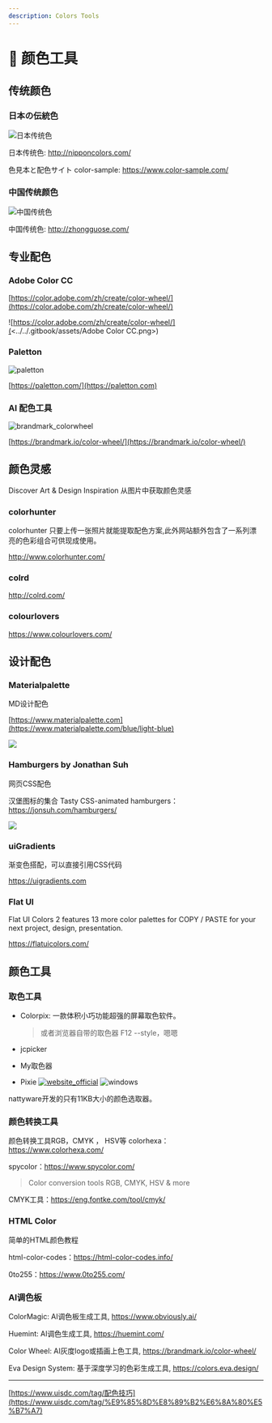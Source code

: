 ```yaml
---
description: Colors Tools
---
```


# 🌈 颜色工具

## 传统颜色

### 日本の伝統色

![日本传统色](../../.gitbook/assets/日本传统色.jpg)

日本传统色: http://nipponcolors.com/

色見本と配色サイト color-sample: https://www.color-sample.com/

### 中国传统颜色

![中国传统色](../../.gitbook/assets/中国传统色.jpg)

中国传统色: http://zhongguose.com/

## 专业配色

### Adobe Color CC

[https://color.adobe.com/zh/create/color-wheel/](https://color.adobe.com/zh/create/color-wheel/)

![https://color.adobe.com/zh/create/color-wheel/](<../../.gitbook/assets/Adobe Color CC.png>)

### Paletton

![paletton](../../.gitbook/assets/paletton.jpg)

[https://paletton.com/](https://paletton.com)

### AI 配色工具

![brandmark\_colorwheel](../../.gitbook/assets/brandmark_colorwheel.jpg)

[https://brandmark.io/color-wheel/](https://brandmark.io/color-wheel/)

## 颜色灵感

Discover Art & Design Inspiration 从图片中获取颜色灵感

### colorhunter

colorhunter 只要上传一张照片就能提取配色方案,此外网站额外包含了一系列漂亮的色彩组合可供现成使用。

http://www.colorhunter.com/

### colrd

http://colrd.com/

### colourlovers

https://www.colourlovers.com/

## 设计配色

### Materialpalette

MD设计配色

[https://www.materialpalette.com](https://www.materialpalette.com/blue/light-blue)

![](<../../.gitbook/assets/image (3).png>)

### Hamburgers by Jonathan Suh

网页CSS配色

汉堡图标的集合 Tasty CSS-animated hamburgers：https://jonsuh.com/hamburgers/

![](<../../.gitbook/assets/image (4).png>)

### uiGradients

渐变色搭配，可以直接引用CSS代码

https://uigradients.com

### Flat UI

Flat UI Colors 2 features 13 more color palettes for COPY / PASTE for your next project, design, presentation.

https://flatuicolors.com/

## 颜色工具

### 取色工具

* Colorpix: 一款体积小巧功能超强的屏幕取色软件。

  > 或者浏览器自带的取色器  F12 --style，嗯嗯
  
* jcpicker

* My取色器

*  Pixie [![website_official](https://gitbook07.oss-cn-hangzhou.aliyuncs.com/website_official.svg)](http://www.nattyware.com/pixie.php) ![windows](https://gitbook07.oss-cn-hangzhou.aliyuncs.com/windows.svg)

  nattyware开发的只有11KB大小的颜色选取器。

### 颜色转换工具

颜色转换工具RGB，CMYK ， HSV等 colorhexa：https://www.colorhexa.com/

spycolor：https://www.spycolor.com/

> Color conversion tools RGB, CMYK, HSV & more

CMYK工具：https://eng.fontke.com/tool/cmyk/

### HTML Color

简单的HTML颜色教程

html-color-codes：https://html-color-codes.info/

0to255：https://www.0to255.com/

### AI调色板

ColorMagic:  AI调色板生成工具, https://www.obviously.ai/

Huemint: AI调色生成工具, https://huemint.com/

Color Wheel: AI灰度logo或插画上色工具, https://brandmark.io/color-wheel/

Eva Design System: 基于深度学习的色彩生成工具, https://colors.eva.design/

---

[https://www.uisdc.com/tag/配色技巧](https://www.uisdc.com/tag/%E9%85%8D%E8%89%B2%E6%8A%80%E5%B7%A7)

